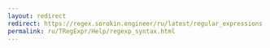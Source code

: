 ```yaml
---
layout: redirect
redirect: https://regex.sorokin.engineer/ru/latest/regular_expressions.html
permalink: ru/TRegExpr/Help/regexp_syntax.html
---
```

